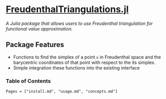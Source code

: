 # [FreudenthalTriangulations.jl](https://github.com/sisl/FreudenthalTriangulations.jl)
*A Julia package that allows users to use Freudenthal triangulation for functional value approximation.*


## Package Features

- Functions to find the simplex of a point `x` in Freudenthal space and the barycentric coordinates of that point with respect to the its simplex.
- Simple integration these functions into the existing interface

### Table of Contents

```@contents
Pages = ["install.md", "usage.md", "concepts.md"]
```
